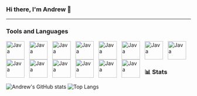 ### Hi there, I'm Andrew 👋




---

### Tools and Languages
<img align="left" alt="Java" width="50px" title="Python" style="cursor:pointer; padding-right:10px;" src="https://cdn.jsdelivr.net/gh/devicons/devicon/icons/python/python-original.svg"/>
<img align="left" alt="Java" width="50px" title="JavaScript" style="cursor:pointer; padding-right:10px;"  src="https://cdn.jsdelivr.net/gh/devicons/devicon/icons/javascript/javascript-original.svg"/>
<img align="left" alt="Java" width="50px" title="HTML" style="cursor:pointer; padding-right:10px;"  src="https://cdn.jsdelivr.net/gh/devicons/devicon/icons/html5/html5-original.svg"/>
<img align="left" alt="Java" width="50px" title="CSS" style="cursor:pointer; padding-right:10px;"  src="https://cdn.jsdelivr.net/gh/devicons/devicon/icons/css3/css3-original.svg"/>
<img align="left" alt="Java" width="50px" title="ReactJS" style="cursor:pointer; padding-right:10px;"  src="https://cdn.jsdelivr.net/gh/devicons/devicon/icons/react/react-original.svg"/>
<img align="left" alt="Java" width="50px" title="Java" style="cursor:pointer; padding-right:10px;"  src="https://cdn.jsdelivr.net/gh/devicons/devicon/icons/java/java-original.svg"/>
<img align="left" alt="Java" width="50px" title="FastAPI" style="cursor:pointer; padding-right:10px;"  src="https://cdn.jsdelivr.net/gh/devicons/devicon/icons/fastapi/fastapi-original.svg"/>
<img align="left" alt="Java" width="50px" title="Flask" style="cursor:pointer; padding-right:10px;"  src="https://cdn.jsdelivr.net/gh/devicons/devicon/icons/flask/flask-original.svg"/>
<img align="left" alt="Java" width="50px" title="MySQL" style="cursor:pointer; padding-right:10px;" src="https://cdn.jsdelivr.net/gh/devicons/devicon/icons/mysql/mysql-original.svg"/>
<img align="left" alt="Java" width="50px" title="SQLAlchemy" style="cursor:pointer; padding-right:10px;"  src="https://cdn.jsdelivr.net/gh/devicons/devicon/icons/sqlalchemy/sqlalchemy-original.svg"/>
<img align="left" alt="Java" width="50px" title="Docker" style="cursor:pointer; padding-right:10px;"  src="https://cdn.jsdelivr.net/gh/devicons/devicon/icons/docker/docker-original.svg"/>
<img align="left" alt="Java" width="50px" title="Jenkins" style="cursor:pointer; padding-right:10px;"  src="https://cdn.jsdelivr.net/gh/devicons/devicon/icons/jenkins/jenkins-original.svg"/>
<img align="left" alt="Java" width="50px" title="pandas" style="cursor:pointer; padding-right:10px;"  src="https://cdn.jsdelivr.net/gh/devicons/devicon/icons/pandas/pandas-original.svg"/>
<img align="left" alt="Java" width="50px" title="Git" style="cursor:pointer; padding-right:10px;"  src="https://cdn.jsdelivr.net/gh/devicons/devicon/icons/git/git-original.svg"/>
<!--
<img align="left" alt="Java" width="50px" style="padding-right:10px;" src=""/>
-->
<br/><br/>

#  

### 📊 Stats
![Andrew's GitHub stats](https://github-readme-stats.vercel.app/api?username=lam-andrew&show_icons=true&theme=city_lights)
![Top Langs](https://github-readme-stats.vercel.app/api/top-langs/?username=lam-andrew&layout=compact)

<!--
Here are some ideas to get you started:

- 🔭 I’m currently working on ...
- 🌱 I’m currently learning ...
- 📫 How to reach me: ...
- ⚡ Fun fact: ...
-->

